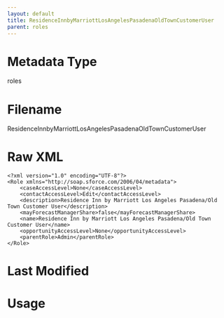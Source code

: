 ```yaml
---
layout: default
title: ResidenceInnbyMarriottLosAngelesPasadenaOldTownCustomerUser
parent: roles
---
```

# Metadata Type
roles


# Filename 
ResidenceInnbyMarriottLosAngelesPasadenaOldTownCustomerUser


# Raw XML
```
<?xml version="1.0" encoding="UTF-8"?>
<Role xmlns="http://soap.sforce.com/2006/04/metadata">
    <caseAccessLevel>None</caseAccessLevel>
    <contactAccessLevel>Edit</contactAccessLevel>
    <description>Residence Inn by Marriott Los Angeles Pasadena/Old Town Customer User</description>
    <mayForecastManagerShare>false</mayForecastManagerShare>
    <name>Residence Inn by Marriott Los Angeles Pasadena/Old Town Customer User</name>
    <opportunityAccessLevel>None</opportunityAccessLevel>
    <parentRole>Admin</parentRole>
</Role>
```


# Last Modified


# Usage

